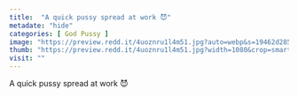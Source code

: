 ```yaml
---
title:  "A quick pussy spread at work 😈"
metadate: "hide"
categories: [ God Pussy ]
image: "https://preview.redd.it/4uoznru1l4m51.jpg?auto=webp&s=19462d285bbf69287dd9bffcbb0a3678286cb6fa"
thumb: "https://preview.redd.it/4uoznru1l4m51.jpg?width=1080&crop=smart&auto=webp&s=922572b712a1b9e713452db552a7be0fb93be103"
visit: ""
---
```

A quick pussy spread at work 😈
